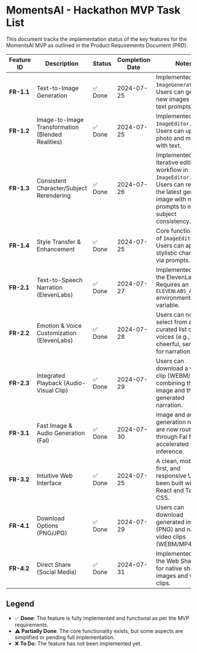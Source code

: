 # MomentsAI - Hackathon MVP Task List

This document tracks the implementation status of the key features for the MomentsAI MVP as outlined in the Product Requirements Document (PRD).

| Feature ID | Description                                     | Status          | Completion Date | Notes                                                                                             |
|------------|-------------------------------------------------|-----------------|-----------------|---------------------------------------------------------------------------------------------------|
| **FR-1.1** | Text-to-Image Generation                        | ✅ Done         | 2024-07-25      | Implemented in `ImageGenerator.tsx`. Users can generate new images from text prompts.             |
| **FR-1.2** | Image-to-Image Transformation (Blended Realities) | ✅ Done         | 2024-07-25      | Implemented in `ImageEditor.tsx`. Users can upload a photo and modify it with text.             |
| **FR-1.3** | Consistent Character/Subject Rerendering        | ✅ Done         | 2024-07-26      | Implemented via an iterative editing workflow in `ImageEditor.tsx`. Users can refine the latest generated image with new prompts to maintain subject consistency. |
| **FR-1.4** | Style Transfer & Enhancement                    | ✅ Done         | 2024-07-25      | Core functionality of `ImageEditor.tsx`. Users can apply stylistic changes via prompts.          |
| **FR-2.1** | Text-to-Speech Narration (ElevenLabs)           | ✅ Done         | 2024-07-27      | Implemented using the ElevenLabs API. Requires an `ELEVENLABS_API_KEY` environment variable.        |
| **FR-2.2** | Emotion & Voice Customization (ElevenLabs)      | ✅ Done         | 2024-07-28      | Users can now select from a curated list of voices (e.g., cheerful, serious) for narration.       |
| **FR-2.3** | Integrated Playback (Audio-Visual Clip)         | ✅ Done         | 2024-07-29      | Users can download a video clip (WEBM/MP4) combining the image and the generated narration.       |
| **FR-3.1** | Fast Image & Audio Generation (Fal)             | ✅ Done         | 2024-07-30      | Image and audio generation requests are now routed through Fal for accelerated inference.       |
| **FR-3.2** | Intuitive Web Interface                         | ✅ Done         | 2024-07-25      | A clean, mobile-first, and responsive UI has been built with React and Tailwind CSS.            |
| **FR-4.1** | Download Options (PNG/JPG)                      | ✅ Done         | 2024-07-29      | Users can download generated images (PNG) and narrated video clips (WEBM/MP4).                  |
| **FR-4.2** | Direct Share (Social Media)                     | ✅ Done         | 2024-07-31      | Implemented using the Web Share API for native sharing of images and video clips.                 |

## Legend
- ✅ **Done**: The feature is fully implemented and functional as per the MVP requirements.
- ⚠️ **Partially Done**: The core functionality exists, but some aspects are simplified or pending full implementation.
- ❌ **To Do**: The feature has not been implemented yet.
